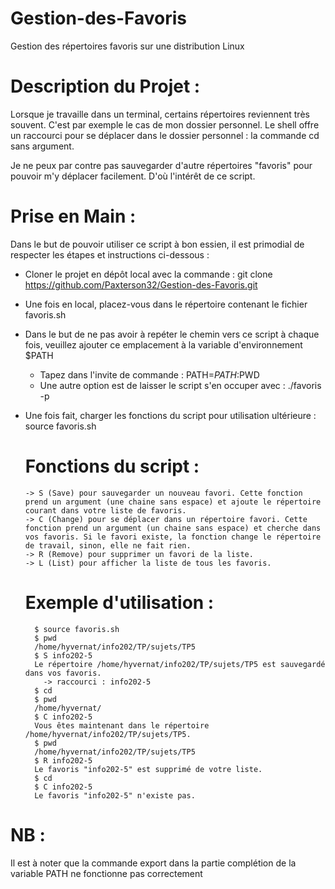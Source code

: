 # Gestion-des-Favoris 
Gestion des  répertoires favoris sur une distribution Linux

# Description du Projet :

Lorsque je travaille dans un terminal, certains répertoires reviennent très souvent. C'est par exemple le cas de mon dossier personnel. Le shell offre un raccourci pour se déplacer dans le dossier personnel : la commande cd sans argument.

Je ne peux par contre pas sauvegarder d'autre répertoires "favoris" pour pouvoir m'y déplacer facilement. D'où l'intérêt de ce script.

# Prise en Main :

Dans le but de pouvoir utiliser ce script à bon essien, il est primodial de respecter les étapes et instructions ci-dessous : 

* Cloner le projet en dépôt local avec la commande : git clone https://github.com/Paxterson32/Gestion-des-Favoris.git
* Une fois en local, placez-vous dans le répertoire contenant le fichier favoris.sh
* Dans le but de ne pas avoir à repéter le chemin vers ce script à chaque fois, veuillez ajouter ce emplacement à la variable d'environnement $PATH
  *   Tapez dans l'invite de commande : PATH=$PATH:$PWD
  *   Une autre option est de laisser le script s'en occuper avec : ./favoris -p
* Une fois fait, charger les fonctions du script pour utilisation ultérieure : source favoris.sh
  
    # Fonctions du script : 
      -> S (Save) pour sauvegarder un nouveau favori. Cette fonction prend un argument (une chaine sans espace) et ajoute le répertoire courant dans votre liste de favoris.
      -> C (Change) pour se déplacer dans un répertoire favori. Cette fonction prend un argument (un chaine sans espace) et cherche dans vos favoris. Si le favori existe, la fonction change le répertoire de travail, sinon, elle ne fait rien.
      -> R (Remove) pour supprimer un favori de la liste.
      -> L (List) pour afficher la liste de tous les favoris.
     
     # Exemple d'utilisation : 
        $ source favoris.sh
        $ pwd
        /home/hyvernat/info202/TP/sujets/TP5
        $ S info202-5
        Le répertoire /home/hyvernat/info202/TP/sujets/TP5 est sauvegardé dans vos favoris.
          -> raccourci : info202-5
        $ cd
        $ pwd
        /home/hyvernat/
        $ C info202-5
        Vous êtes maintenant dans le répertoire /home/hyvernat/info202/TP/sujets/TP5.
        $ pwd
        /home/hyvernat/info202/TP/sujets/TP5
        $ R info202-5
        Le favoris "info202-5" est supprimé de votre liste.
        $ cd
        $ C info202-5
        Le favoris "info202-5" n'existe pas.
        
# NB : 
Il est à noter que la commande export dans la partie complétion de la variable PATH ne fonctionne pas correctement


